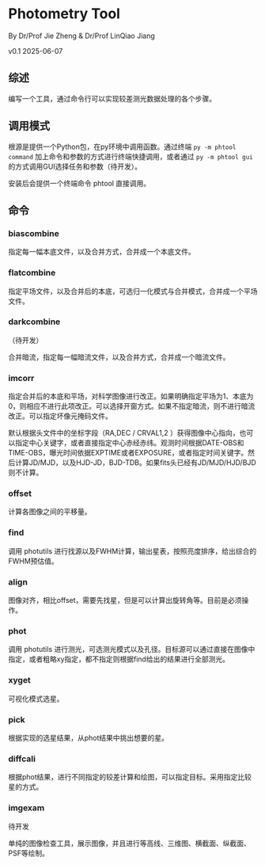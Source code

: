 # Photometry Tool

By Dr/Prof Jie Zheng & Dr/Prof LinQiao Jiang

v0.1 2025-06-07

## 综述

编写一个工具，通过命令行可以实现较差测光数据处理的各个步骤。

## 调用模式

根源是提供一个Python包，在py环境中调用函数。通过终端 `py -m phtool command` 加上命令和参数的方式进行终端快捷调用，或者通过 `py -m phtool gui` 的方式调用GUI选择任务和参数（待开发）。

安装后会提供一个终端命令 phtool 直接调用。

## 命令

### biascombine

指定每一幅本底文件，以及合并方式，合并成一个本底文件。

### flatcombine

指定平场文件，以及合并后的本底，可选归一化模式与合并模式，合并成一个平场文件。

### darkcombine

（待开发）

合并暗流，指定每一幅暗流文件，以及合并方式，合并成一个暗流文件。

### imcorr

指定合并后的本底和平场，对科学图像进行改正。如果明确指定平场为1、本底为0，则相应不进行此项改正。可以选择开窗方式。如果不指定暗流，则不进行暗流改正。可以指定坏像元掩码文件。

默认根据头文件中的坐标字段（RA,DEC / CRVAL1,2 ）获得图像中心指向，也可以指定中心关键字，或者直接指定中心赤经赤纬。观测时间根据DATE-OBS和TIME-OBS，曝光时间依据EXPTIME或者EXPOSURE，或者指定时间关键字。然后计算JD/MJD，以及HJD-JD，BJD-TDB。如果fits头已经有JD/MJD/HJD/BJD则不计算。

### offset

计算各图像之间的平移量。

### find

调用 photutils 进行找源以及FWHM计算，输出星表，按照亮度排序，给出综合的FWHM预估值。

### align

图像对齐，相比offset，需要先找星，但是可以计算出旋转角等。目前是必须操作。

### phot

调用 photutils 进行测光，可选测光模式以及孔径。目标源可以通过直接在图像中指定，或者粗略xy指定，都不指定则根据find给出的结果进行全部测光。

### xyget

可视化模式选星。

### pick

根据实现的选星结果，从phot结果中挑出想要的星。

### diffcali

根据phot结果，进行不同指定的较差计算和绘图，可以指定目标。采用指定比较星的方式。

### imgexam

待开发

单纯的图像检查工具，展示图像，并且进行等高线、三维图、横截面、纵截面、PSF等绘制。



